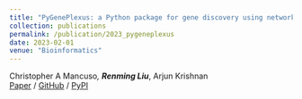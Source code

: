 ```yaml
---
title: "PyGenePlexus: a Python package for gene discovery using network-based machine learning"
collection: publications
permalink: /publication/2023_pygeneplexus
date: 2023-02-01
venue: "Bioinformatics"
---
```

Christopher A Mancuso<sup>*</sup>, **Renming Liu**<sup>*</sup>, Arjun Krishnan\
[Paper](https://academic.oup.com/bioinformatics/article/39/2/btad064/7017525)
/ [GitHub](https://github.com/krishnanlab/PyGenePlexus)
/ [PyPI](https://pypi.org/project/geneplexus/)
